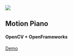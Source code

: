 ![](https://gyazo.com/4e91216b57628ad1a4b0240d159d024c.png)

## Motion Piano

#### OpenCV + OpenFrameworks

[Demo](https://youtu.be/6x9TprhSlIg)
